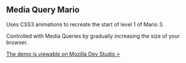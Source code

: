 Media Query Mario
----------------

Uses CSS3 animations to recreate the start of level 1 of Mario 3.

Controlled with Media Queries by gradually increasing the size of your browser.

[The demo is viewable on Mozilla Dev Studio >](https://developer.cdn.mozilla.net/media/uploads/demos/d/r/dragongraphics/0bca6526258ac28e1e900882bc11d333/media-query-mario_1351726916_demo_package/index.html)
